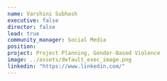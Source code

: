 ```yaml
---
name: Varshini Subhash
executive: false
director: false
lead: true
community_manager: Social Media
position:
project: Project Planning, Gender-Based Violence
image: ../assets/default_exec_image.png
linkedin: "https://www.linkedin.com/"
---
```


